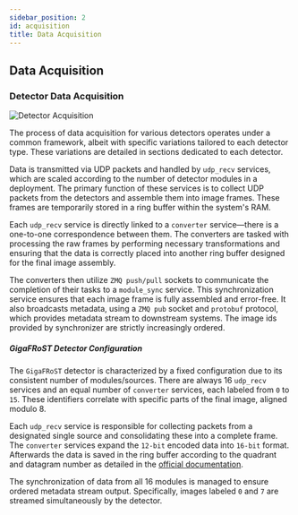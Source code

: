 ```yaml
---
sidebar_position: 2
id: acquisition
title: Data Acquisition
---
```


## Data Acquisition

### Detector Data Acquisition

![Detector Acquisition](/img/acquisition_case1.svg)

The process of data acquisition for various detectors operates under a common framework, albeit with specific variations tailored to each detector type. These variations are detailed in sections dedicated to each detector.

Data is transmitted via UDP packets and handled by `udp_recv` services, which are scaled according to the number of detector modules in a deployment. The primary function of these services is to collect UDP packets from the detectors and assemble them into image frames. These frames are temporarily stored in a ring buffer within the system's RAM.

Each `udp_recv` service is directly linked to a `converter` service—there is a one-to-one correspondence between them. The converters are tasked with processing the raw frames by performing necessary transformations and ensuring that the data is correctly placed into another ring buffer designed for the final image assembly.

The converters then utilize `ZMQ push/pull` sockets to communicate the completion of their tasks to a `module_sync` service. This synchronization service ensures that each image frame is fully assembled and error-free. It also broadcasts metadata, using a `ZMQ pub` socket and `protobuf` protocol, which provides metadata stream to downstream systems. The image ids provided by synchronizer are strictly increasingly ordered.

##### GigaFRoST Detector Configuration

The `GigaFRoST` detector is characterized by a fixed configuration due to its consistent number of modules/sources. There are always 16 `udp_recv` services and an equal number of `converter` services, each labeled from `0` to `15`. These identifiers correlate with specific parts of the final image, aligned modulo 8.

Each `udp_recv` service is responsible for collecting packets from a designated single source and consolidating these into a complete frame. The `converter` services expand the `12-bit` encoded data into `16-bit` format. Afterwards the data is saved in the ring buffer according to the quadrant and datagram number as detailed in the [official documentation](https://hpdi.gitpages.psi.ch/gf_docs/gf_architecture.html#data-boards).

The synchronization of data from all 16 modules is managed to ensure ordered metadata stream output. Specifically, images labeled `0` and `7` are streamed simultaneously by the detector.
